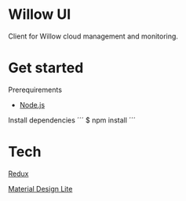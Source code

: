 Willow UI
=========

Client for Willow cloud management and monitoring.

# Get started

Prerequirements

* [Node.js](https://nodejs.org/)

Install dependencies
´´´
$ npm install
´´´

# Tech

[Redux](http://redux.js.org/)

[Material Design Lite](http://www.getmdl.io/)
